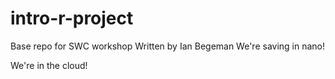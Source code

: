 # intro-r-project
Base repo for SWC workshop
Written by Ian Begeman
We're saving in nano!

We're in the cloud!
